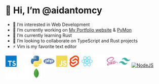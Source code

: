 # 👋 Hi, I’m @aidantomcy
-  👀 I’m interested in Web Development
-  🔭 I’m currently working on [My Portfolio website](https://github.com/aidantomcy/aidantomcy.github.io) & [PyMon](https://github.com/aidantomcy/pymon)
-  🌱 I’m currently learning Rust
-  👯 I’m looking to collaborate on TypeScript and Rust projects
-  ⚡ Vim is my favorite text editor

<p align="left">
<a href="https://www.typescriptlang.org/" target="_blank" rel="noreferrer"><img src="img/typescript.svg" width="36" height="36" alt="TypeScript" /></a>
<a href="https://www.rust-lang.org/" target="_blank" rel="noreferrer"><img src="img/rust.svg" width="36" height="36" alt="Rust" /></a>
<a href="https://www.python.org/" target="_blank" rel="noreferrer"><img src="img/python.svg" width="36" height="36" alt="Python" /></a>
<a href="https://www.php.net/" target="_blank" rel="noreferrer"><img src="img/php.svg" width="36" height="36" alt="PHP" /></a>
<a href="https://developer.mozilla.org/en-US/docs/Web/JavaScript" target="_blank" rel="noreferrer"><img src="img/javascript.svg" width="36" height="36" alt="JavaScript" /></a>
<a href="https://svelte.dev"><img src="img/svelte.svg" width="36" height="36" alt="Svelte" /></a>
<a href="https://reactjs.org/" target="_blank" rel="noreferrer"><img src="img/reactjs.svg" width="36" height="36" alt="React" /></a>
<a href="https://nextjs.org/docs" target="_blank" rel="noreferrer"><img src="img/nextjs.svg" width="36" height="36" alt="NextJs" /></a>
<a href="https://sass-lang.com/" target="_blank" rel="noreferrer"><img src="img/sass.svg" width="36" height="36" alt="Sass" /></a>
<a href="https://tailwindcss.com/" target="_blank" rel="noreferrer"><img src="img/tailwindcss.svg" width="36" height="36" alt="TailwindCSS" /></a>
<a href="https://nodejs.org/en/" target="_blank" rel="noreferrer"><img src="https://raw.githubusercontent.com/danielcranney/readme-generator/main/public/icons/skills/nodejs-colored.svg" width="36" height="36" alt="NodeJS" /></a>
<a href="https://expressjs.com/" target="_blank" rel="noreferrer"><img src="img/expressjs.svg" width="36" height="36" alt="Express" /></a>
<a href="https://flask.palletsprojects.com/en/2.0.x/" target="_blank" rel="noreferrer"><img src="img/flask.svg" width="36" height="36" alt="Flask" /></a>
<a href="https://www.mongodb.com/" target="_blank" rel="noreferrer"><img src="img/mongodb.svg" width="36" height="36" alt="MongoDB" /></a>
</p>